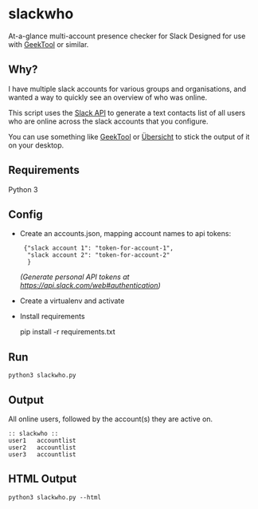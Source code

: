 # slackwho
At-a-glance multi-account presence checker for Slack
Designed for use with [GeekTool](https://www.tynsoe.org/v2/geektool/) or similar.

## Why?

I have multiple slack accounts for various groups and organisations, and wanted
a way to quickly see an overview of who was online.

This script uses the [Slack API](https://api.slack.com/) to generate a text contacts list of all users
who are online across the slack accounts that you configure.

You can use something like [GeekTool](https://www.tynsoe.org/v2/geektool/)
or [Übersicht](http://tracesof.net/uebersicht/)
to stick the output of it on your desktop.

## Requirements

Python 3

## Config

 * Create an accounts.json, mapping account names to api tokens:


        {"slack account 1": "token-for-account-1",
         "slack account 2": "token-for-account-2"
         }

    *(Generate personal API tokens at https://api.slack.com/web#authentication)*

 * Create a virtualenv and activate

 * Install requirements

     pip install -r requirements.txt

## Run

    python3 slackwho.py

## Output

All online users, followed by the account(s) they are active on.

    :: slackwho ::
    user1   accountlist
    user2   accountlist
    user3   accountlist

## HTML Output

    python3 slackwho.py --html
